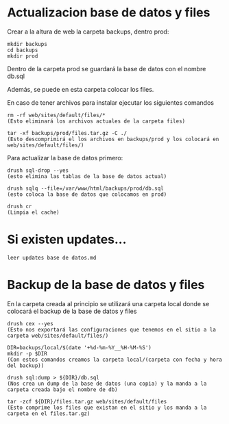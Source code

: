 # Actualizacion base de datos y files

Crear a la altura de web la carpeta backups, dentro prod:

    mkdir backups
    cd backups
    mkdir prod

Dentro de la carpeta prod se guardará la base de datos con el nombre db.sql

Además, se puede en esta carpeta colocar los files.

En caso de tener archivos para instalar ejecutar los siguientes comandos

    rm -rf web/sites/default/files/* 
    (Esto eliminará los archivos actuales de la carpeta files)

    tar -xf backups/prod/files.tar.gz -C ./
    (Esto descomprimirá el los archivos en backups/prod y los colocará en web/sites/default/files/)
  
Para actualizar la base de datos primero:

    drush sql-drop --yes
    (esto elimina las tablas de la base de datos actual)

    drush sqlq --file=/var/www/html/backups/prod/db.sql
    (esto coloca la base de datos que colocamos en prod)

    drush cr
    (Limpia el cache)

# Si existen updates...

    leer updates base de datos.md


# Backup de la base de datos y files

En la carpeta creada al principio se utilizará una carpeta local donde se colocará el backup de la base de datos y files

    drush cex --yes
    (Esto nos exportará las configuraciones que tenemos en el sitio a la carpeta web/sites/default/files/)
  
    DIR=backups/local/$(date '+%d-%m-%Y__%H-%M-%S')
    mkdir -p $DIR
    (Con estos comandos creamos la carpeta local/(carpeta con fecha y hora del backup))

    drush sql:dump > ${DIR}/db.sql
    (Nos crea un dump de la base de datos (una copia) y la manda a la carpeta creada bajo el nombre de db)

    tar -zcf ${DIR}/files.tar.gz web/sites/default/files
    (Esto comprime los files que existan en el sitio y los manda a la carpeta en el files.tar.gz)

